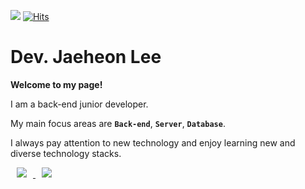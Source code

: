 ![](https://img.shields.io/github/followers/violetbeach?style=social)
[![Hits](https://hits.seeyoufarm.com/api/count/incr/badge.svg?url=https%3A%2F%2Fgithub.com%2Fvioletbeach%2Fvioletbeach)](https://hits.seeyoufarm.com)

# Dev. Jaeheon Lee

**Welcome to my page!**

I am a back-end junior developer.

My main focus areas are **`Back-end`**, **`Server`**, **`Database`**.

I always pay attention to new technology and enjoy learning new and diverse technology stacks.

<a href="https://jaehoney.tistory.com/" target="_blank">
    <img 
        src="http://img.shields.io/badge/-Tech%20Blog-655ced?style=flat&logo=github&link=https://jaehoney.tistory.com/"
        style="height : auto; margin-left : 10px; margin-right : 10px;"/>
</a>

<a href="https://Backendhoney.github.io/" target="_blank">
    <img 
        src="http://img.shields.io/badge/-Portfolio-ff69b4?style=flat&logo=github&link=https://Backendhoney.github.io/"
        style="height : auto; margin-left : 10px; margin-right : 10px;"/>
</a>
